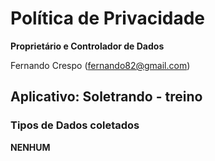 # Política de Privacidade

**Proprietário e Controlador de Dados**  

Fernando Crespo ([fernando82@gmail.com](mailto:fernando82@gmail.com))

## Aplicativo: Soletrando - treino

### Tipos de Dados coletados

**NENHUM**
